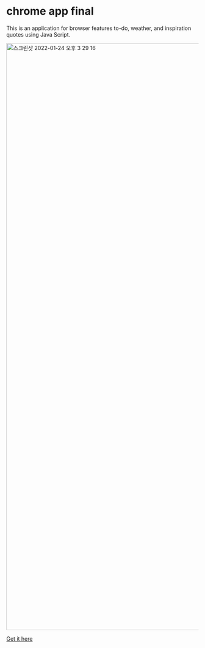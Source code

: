 # chrome app final



This is an application for browser features to-do, weather, and inspiration quotes using Java Script.

<img width="1539" alt="스크린샷 2022-01-24 오후 3 29 16" src="https://user-images.githubusercontent.com/35644336/150733026-817729ea-567b-4ad6-a34f-fa015840978c.png">


[Get it here](https://haewonchung.github.io/chrome-app-final/)
